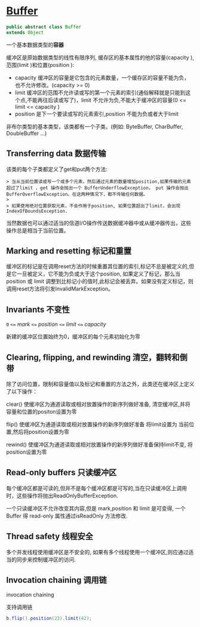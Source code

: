 # [Buffer](<https://docs.oracle.com/javase/8/docs/api/java/nio/Buffer.html>)

```java
public abstract class Buffer
extends Object
```

一个基本数据类型的**容器**

缓冲区是原始数据类型的线性有限序列, 缓存区的基本属性的他的容量(capacity ),范围(limit )和位置(position ):

* capacity 缓冲区的容量是它包含的元素数量，一个缓存区的容量不能为负，也不允许修改。(capacity >= 0)
* limit 缓冲区的范围不允许读或写的第一个元素的索引(通俗解释就是只能到这个点,不能再往后读或写了)，limit 不允许为负,不能大于缓冲区的容量(0 <= limit <= capacity )
* position 是下一个要读或写的元素索引,position 不能为负或者大于limit

非布尔类型的基本类型，该类都有一个子类。(例如: ByteBuffer, CharBuffer, DoubleBuffer ...)

## Transferring data 数据传输

该类的每个子类都定义了get和put两个方法:

	> 当从当前位置读或写一个或多个元素，然后通过元素的数量增加position,如果传输的元素超过了limit ，get 操作会抛出一个 BufferUnderflowException， put 操作会抛出 BufferOverflowException。在这两种情况下，都不传输任何数据。
	>
	> 如果使用绝对位置获取元素，不会作用于position, 如果位置超出了limit，会出现IndexOfBoundsException.

当然数据也可以通过适当的信道I/O操作传送数据缓冲器中或从缓冲器传出，这些操作总是相当于当前位置。

## Marking and resetting 标记和重置

缓冲区的标记是在调用reset方法的时候重置其位置的索引,标记不总是被定义的,但是它一旦被定义，它不能为负或大于这个position, 如果定义了标记，那么当position 或 limit 调整到比标记小的值时,此标记会被丢弃。如果没有定义标记，则调用reset方法将引发InvalidMarkException。

## Invariants  不变性

`0` `<=` *mark* `<=` *position* `<=` *limit* `<=` *capacity*

新建的缓冲区位置始终为0，缓冲区的每个元素初始化为零

## Clearing, flipping, and rewinding 清空，翻转和倒带

除了访问位置，限制和容量值以及标记和重置的方法之外，此类还在缓冲区上定义了以下操作：

clear() 使缓冲区为通道读取或相对放置操作的新序列做好准备, 清空缓冲区,并将容量和位置的positon设置为零

flip() 使缓冲区为通道读取或相对放置操作的新序列做好准备 将limit设置为 当前位置,然后将position设置为零

rewind() 使缓冲区为通道读取或相对放置操作的新序列做好准备保持limit不变, 将position设置为零

## Read-only buffers 只读缓冲区

每个缓冲区都是可读的,但并不是每个缓冲区都是可写的,当在只读缓冲区上调用时，这些操作将抛出ReadOnlyBufferException.

一个只读缓冲区不允许改变其内容,但是 mark,position 和 limit 是可变得, 一个Buffer 得 read-only 属性通过isReadOnly 方法修改.

## Thread safety 线程安全

多个并发线程使用缓冲区是不安全的, 如果有多个线程使用一个缓冲区,则应通过适当的同步来控制缓冲区的访问.

## Invocation chaining 调用链

invocation chaining

支持调用链

```java
b.flip().position(23).limit(42);
```


